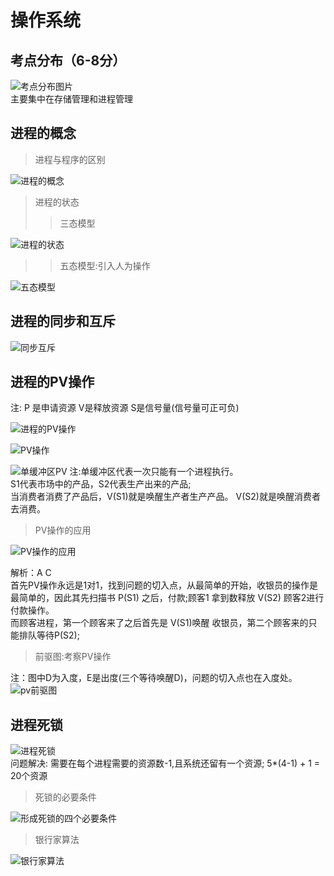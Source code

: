 # 操作系统

## 考点分布（6-8分）
![考点分布图片](https://raw.githubusercontent.com/programmerIm/MyPictures/main/images20220319153446.png)  
主要集中在存储管理和进程管理

## 进程的概念
> 进程与程序的区别  

![进程的概念](https://raw.githubusercontent.com/programmerIm/MyPictures/main/images20220319153713.png)

> 进程的状态  
>> 三态模型  

![进程的状态](https://raw.githubusercontent.com/programmerIm/MyPictures/main/images20220319160946.png)  

>> 五态模型:引入人为操作  

![五态模型](https://raw.githubusercontent.com/programmerIm/MyPictures/main/images20220319161402.png)  


## 进程的同步和互斥

![同步互斥](https://raw.githubusercontent.com/programmerIm/MyPictures/main/images20220319161602.png)


## 进程的PV操作
注: P 是申请资源 V是释放资源 S是信号量(信号量可正可负)  

![进程的PV操作](https://raw.githubusercontent.com/programmerIm/MyPictures/main/images20220319161758.png)  

![PV操作](https://raw.githubusercontent.com/programmerIm/MyPictures/main/images20220319162212.png)

![单缓冲区PV](https://raw.githubusercontent.com/programmerIm/MyPictures/main/images20220319162548.png)
注:单缓冲区代表一次只能有一个进程执行。  
   S1代表市场中的产品，S2代表生产出来的产品;  
   当消费者消费了产品后，V(S1)就是唤醒生产者生产产品。 V(S2)就是唤醒消费者去消费。  

> PV操作的应用  

![PV操作的应用](https://raw.githubusercontent.com/programmerIm/MyPictures/main/images20220319163152.png)  

解析：A C  
首先PV操作永远是1对1，找到问题的切入点，从最简单的开始，收银员的操作是最简单的，因此其先扫描书 P(S1) 之后，付款;顾客1 拿到数释放 V(S2) 顾客2进行付款操作。  
而顾客进程，第一个顾客来了之后首先是 V(S1)唤醒 收银员，第二个顾客来的只能排队等待P(S2);  

> 前驱图:考察PV操作  

注：图中D为入度，E是出度(三个等待唤醒D)，问题的切入点也在入度处。  
![pv前驱图](https://raw.githubusercontent.com/programmerIm/MyPictures/main/images20220319171845.png)


## 进程死锁
![进程死锁](https://raw.githubusercontent.com/programmerIm/MyPictures/main/images20220319174133.png)  
问题解决: 需要在每个进程需要的资源数-1,且系统还留有一个资源; 5*(4-1) + 1 = 20个资源

> 死锁的必要条件  

![形成死锁的四个必要条件](https://raw.githubusercontent.com/programmerIm/MyPictures/main/images20220319174920.png)

> 银行家算法  

![银行家算法](https://raw.githubusercontent.com/programmerIm/MyPictures/main/images20220319175425.png)